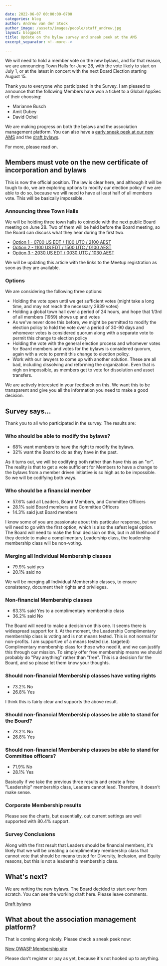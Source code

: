 ```yaml
---

date: 2022-06-07 00:00:00-0700
categories: blog
author: Andrew van der Stock
author_image: /assets/images/people/staff_andrew.jpg
layout: blogpost
title: Update on the bylaw survey and sneak peek at the AMS
excerpt_separator: <!--more-->

---
```


We will need to hold a member vote on the new bylaws, and for that reason, we are announcing Town Halls for June 28, with the vote likely to start on July 1, or at the latest in concert with the next Board Election starting August 15.

Thank you to everyone who participated in the Survey. I am pleased to announce that the following Members have won a ticket to a Global AppSec of their choosing:

- Marianne Busch
- Amit Dubey
- David Ochel

We are making progress on both the bylaws and the association management platform. You can also have a [early sneak peek at our new AMS](https://owasp.site-ym.com/) and the [draft bylaws](https://1drv.ms/w/s!An_fLaX_zhfdi6kZdaLI7yhs1NAyhg?e=3zYvfe).

For more, please read on.

<!--more-->

## Members must vote on the new certificate of incorporation and bylaws

This is now the official position. The law is clear here, and although it will be tough to do, we are exploring options to modify our election policy if we are able to do so, because we will need to have at least half of all members vote. This will be basically impossible.

### Announcing three Town Halls

We will be holding three town halls to coincide with the next public Board meeting on June 28. Two of them will be held before the Board meeting, so the Board can discuss what they hear during the first two.

- [Option 1 - 0700 US EDT / 1100 UTC / 2100 AEST](https://www.timeanddate.com/worldclock/meetingdetails.html?year=2022&month=6&day=28&hour=11&min=0&sec=0&p1=179&p2=240&p3=438&p4=37&p5=102&p6=103)
- [Option 2 - 1100 US EDT / 1500 UTC / 0100 AEST](https://www.timeanddate.com/worldclock/meetingdetails.html?year=2022&month=6&day=28&hour=15&min=0&sec=0&p1=179&p2=240&p3=438&p4=37&p5=102&p6=103)
- [Option 3 - 2030 US EDT / 0030 UTC / 1030 AEST](https://www.timeanddate.com/worldclock/meetingdetails.html?year=2022&month=6&day=29&hour=0&min=30&sec=0&p1=179&p2=240&p3=438&p4=37&p5=102&p6=103)

We will be updating this article with the links to the Meetup registration as soon as they are available.

### Options

We are considering the following three options:

- Holding the vote open until we get sufficient votes (might take a long time, and may not reach the necessary 2939 votes)
- Holding a global town hall over a period of 24 hours, and hope that 1/3rd of all members (1959) shows up and votes
- As we've never done this before, we might be permitted to modify the election policy to hold the vote over a period of 30-90 days and whomever votes is considered quorum along with a separate vote to permit this change to election policy
- Holding the vote with the general election process and whomever votes for Board members and votes for the bylaws is considered quorum, again with a vote to permit this change to election policy.
- Work with our lawyers to come up with another solution. These are all bad, including dissolving and reforming the organization. Even that is nigh on impossible, as members get to vote for dissolution and asset transfers.

We are actively interested in your feedback on this. We want this to be transparent and give you all the information you need to make a good decision.

## Survey says...

Thank you to all who participated in the survey. The results are:

### Who should be able to modify the bylaws?

- 68% want members to have the right to modify the bylaws.
- 32% want the Board to do as they have in the past.

As it turns out, we will be codifying both rather than have this as an "or". The reality is that to get a vote sufficient for Members to have a change to the bylaws from a member driven initiative is so high as to be impossible. So we will be codifying both ways. 

### Who should be a financial member

- 57.6% said all Leaders, Board Members, and Committee Officers
- 28.1% said Board members and Committee Officers
- 14.3% said just Board members

I know some of you are passionate about this particular response, but we will need to go with the first option, which is also the safest legal option. The Board will need to make the final decision on this, but in all likelihood if they decide to make a complimentary Leadership class, the leadership membership class will be non-voting.

### Merging all Individual Membership classes

- 79.9% said yes
- 20.1% said no

We will be merging all Individual Membership classes, to ensure consistency, document their rights and privileges.

### Non-financial Membership classes

- 63.3% said Yes to a complimentary membership class
- 36.2% said No

The Board will need to make a decision on this one. It seems there is widespread support for it. At the moment, the Leadership Complimentary membership class is voting and is not means tested. This is not normal for non-profits. I am supportive of a means tested (i.e. targeted) Complimentary membership class for those who need it, and we can justify this through our mission. To simply offer free membership means we should probably do "Pay anything" rather than "free". This is a decision for the Board, and so please let them know your thoughts.

### Should non-financial Membership classes have voting rights

- 73.2% No
- 26.8% Yes

I think this is fairly clear and supports the above result.

### Should non-financial Membership classes be able to stand for the Board?

- 73.2% No
- 26.8% Yes

### Should non-financial Membership classes be able to stand for Committee officers?

- 71.9% No
- 28.1% Yes

Basically if we take the previous three results and create a free "Leadership" membership class, Leaders cannot lead. Therefore, it doesn't make sense.

### Corporate Membership results

Please see the charts, but essentially, out current settings are well supported with 80.4% support.

### Survey Conclusions

Along with the first result that Leaders should be financial members, it's likely that we will be creating a complimentary membership class that cannot vote that should be means tested for Diversity, Inclusion, and Equity reasons, but this is not a leadership membership class.

## What's next?

We are writing the new bylaws. The Board decided to start over from scratch. You can see the working draft here. Please leave comments. 

[Draft bylaws](https://1drv.ms/w/s!An_fLaX_zhfdi6kZdaLI7yhs1NAyhg?e=3zYvfe)

## What about the association management platform? 

That is coming along nicely. Please check a sneak peek now:

[New OWASP Membership site](https://owasp.site-ym.com/)

Please don't register or pay as yet, because it's not hooked up to anything.